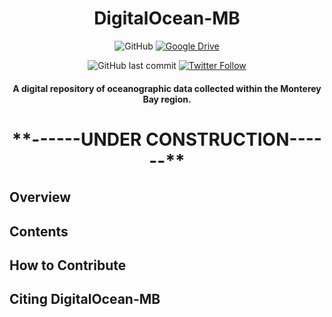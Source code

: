 <div align="center">
  
  <h1> DigitalOcean-MB </h1>

  ![GitHub](https://img.shields.io/badge/github-%23121011.svg?style=for-the-badge&logo=github&logoColor=white)
  <a href="https://drive.google.com/drive/folders/1hajYPWo-05Rs185pWwsfWDyiw5I1Vk0k?usp=sharing">![Google Drive](https://img.shields.io/badge/Google%20Drive-4285F4?style=for-the-badge&logo=googledrive&logoColor=white)</a>
  
  ![GitHub last commit](https://img.shields.io/github/last-commit/cpagniel/DigitalOcean-MB)
  [![Twitter Follow](https://img.shields.io/badge/follow-%40FishySounds-blue.svg?style=flat&logo=twitter)](https://twitter.com/FishySounds)
  
  <h4> A digital repository of oceanographic data collected within the Monterey Bay region. </h4>

</div>

<!-- [![Release](https://img.shields.io/github/release/Requarks/wiki.svg?style=flat&maxAge=3600)](https://github.com/Requarks/wiki/releases)
 [![License](https://img.shields.io/badge/license-AGPLv3-blue.svg?style=flat)](https://github.com/requarks/wiki/blob/master/LICENSE)
 [![Downloads](https://img.shields.io/github/downloads/Requarks/wiki/total.svg?style=flat&logo=github)](https://github.com/Requarks/wiki/releases) -->



<h1 align="center"> **------UNDER CONSTRUCTION------** </h1>

## Overview

## Contents

## How to Contribute

## Citing DigitalOcean-MB
